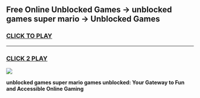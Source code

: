 
## Free Online Unblocked Games → unblocked games super mario → Unblocked Games
<h3>
<a href="https://premium.freeplayer.one?title=unblocked_games_super_mario&ref=21F">CLICK TO PLAY</a></h3>
<hr>

<h3>
<a href="https://premium.freeplayer.one?title=unblocked_games_super_mario&ref=21F">CLICK 2 PLAY</a>
  
</h3>

<a href="https://premium.freeplayer.one?title=unblocked_games_super_mario&ref=21F/"><img src="https://clearcache.store/games.png"></a>


**unblocked games super mario games unblocked: Your Gateway to Fun and Accessible Online Gaming**
